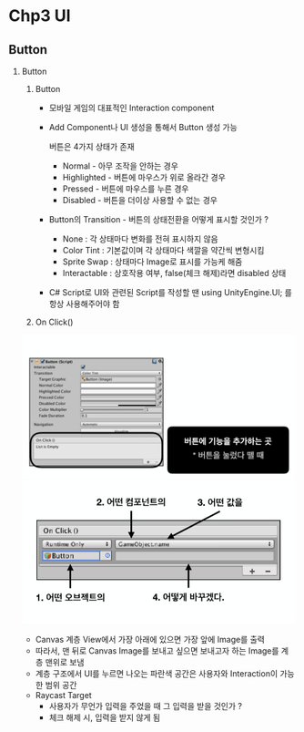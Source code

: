 ﻿# Chp3 UI

## Button

1. Button
		
	1. Button
		* 모바일 게임의 대표적인 Interaction component
		* Add Component나 UI 생성을 통해서 Button 생성 가능

			버튼은 4가지 상태가 존재
			* Normal - 아무 조작을 안하는 경우
			* Highlighted - 버튼에 마우스가 위로 올라간 경우
			* Pressed - 버튼에 마우스를 누른 경우
			* Disabled - 버튼을 더이상 사용할 수 없는 경우 

		* Button의 Transition - 버튼의 상태전환을 어떻게 표시할 것인가 ? 
			* None : 각 상태마다 변화를 전혀 표시하지 않음
			* Color Tint : 기본값이며 각 상태마다 색깔을 약간씩 변형시킴 
			* Sprite Swap : 상태마다 Image로 표시를 가능케 해줌	
			* Interactable : 상호작용 여부, false(체크 해제)라면 disabled 상태
	
		* C# Script로 UI와 관련된 Script를 작성할 땐 using UnityEngine.UI; 를 항상 사용해주어야 함

	2. On Click()

	![OnClickButton0](images/OnClickButton0.png)
	![OnClickButton](images/OnClickButton.png)
	
	* Canvas 계층 View에서 가장 아래에 있으면 가장 앞에 Image를 출력 
	* 따라서, 맨 뒤로 Canvas Image를 보내고 싶으면 보내고자 하는 Image를 계층 맨위로 보냄
	* 계층 구조에서 UI를 누르면 나오는 파란색 공간은 사용자와 Interaction이 가능한 범위 공간
	* Raycast Target 
		* 사용자가 무언가 입력을 주었을 때 그 입력을 받을 것인가 ? 
		* 체크 해제 시, 입력을 받지 않게 됨 
